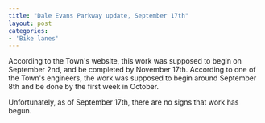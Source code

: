 ```yaml
---
title: "Dale Evans Parkway update, September 17th"
layout: post
categories:
- 'Bike lanes'
---
```


According to the Town's website, this work was supposed to begin on September 2nd, and be completed by November 17th. According to one of the Town's engineers, the work was supposed to begin around September 8th and be done by the first week in October.

Unfortunately, as of September 17th, there are no signs that work has begun.